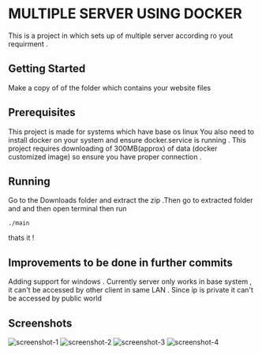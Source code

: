 # MULTIPLE SERVER USING DOCKER

This is a project in which sets up of multiple server according ro yout requirment .

## Getting Started

Make a copy of of the folder which contains your website files


## Prerequisites

This project is made for systems which have base os linux You also need to install docker on your system and ensure docker.service is running . This project requires downloading of 300MB(approx) of data (docker customized image) so ensure you have proper connection .


## Running

Go to the Downloads folder and extract the zip .Then go to extracted folder and and then open terminal then run 

```
./main
```
thats it !

## Improvements to be done in further commits

Adding support for windows . Currently server only works in base system , it can't be accessed by other client in same LAN .
Since ip is private it can't be accessed by public world

## Screenshots

![screenshot-1](https://user-images.githubusercontent.com/60838316/81143872-848b3680-8f90-11ea-8494-c4eec9d73f85.png)
![screenshot-2](https://user-images.githubusercontent.com/60838316/81143992-c4eab480-8f90-11ea-9e51-0bc42078b8ec.png)
![screenshot-3](https://user-images.githubusercontent.com/60838316/81144022-d764ee00-8f90-11ea-9420-b4bc70d485d0.png)
![screenshot-4](https://user-images.githubusercontent.com/60838316/81144059-e77ccd80-8f90-11ea-94a0-373510430899.png)

